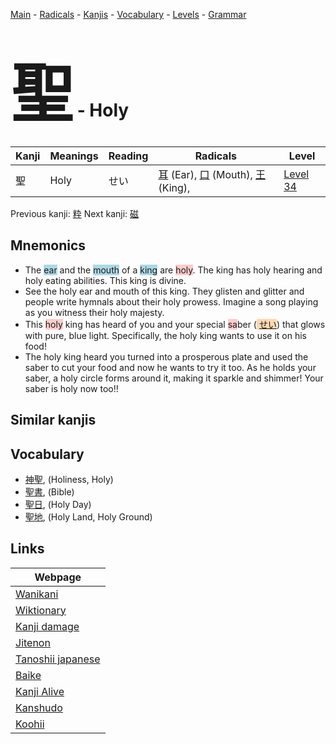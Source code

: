 <style> bigfont {font-size: 100px}</style>
[Main](../README.md) -
[Radicals](../radicals.md) -
[Kanjis](../kanjis.md) -
[Vocabulary](../vocabulary.md) -
[Levels](../levels.md) -
[Grammar](../grammar.md)
# <bigfont> 聖</bigfont> - Holy 

| Kanji | Meanings | Reading | Radicals | Level |
| --- | --- | --- | --- | --- |
| 聖 | Holy | せい | [耳](../radicals/耳.md) (Ear), [口](../radicals/口.md) (Mouth), [王](../radicals/王.md) (King),  | [Level 34](../levels/wk_level34.md) |

Previous kanji: [粋](粋.md) Next kanji: [磁](磁.md) 

## Mnemonics
 * The <span style="background-color:#ADD8E6"> ear</span> and the <span style="background-color:#ADD8E6"> mouth</span> of a <span style="background-color:#ADD8E6"> king</span> are <span style="background-color:#ffcccb"> holy</span>. The king has holy hearing and holy eating abilities. This king is divine.
* See the holy ear and mouth of this king. They glisten and glitter and people write hymnals about their holy prowess. Imagine a song playing as you witness their holy majesty.
* This <span style="background-color:#ffcccb"> holy</span> king has heard of you and your special <span style="background-color:#ffcccb"> sa</span>ber (<span style="background-color:#fed8b1"> [せい](https://jisho.org/search/せい)</span>) that glows with pure, blue light. Specifically, the holy king wants to use it on his food!
* The holy king heard you turned into a prosperous plate and used the saber to cut your food and now he wants to try it too. As he holds your saber, a holy circle forms around it, making it sparkle and shimmer! Your saber is holy now too!!


## Similar kanjis
 


## Vocabulary
 * [神聖](../vocabulary/聖.md), (Holiness, Holy)
* [聖書](../vocabulary/聖.md), (Bible)
* [聖日](../vocabulary/聖.md), (Holy Day)
* [聖地](../vocabulary/聖.md), (Holy Land, Holy Ground)



## Links 

| Webpage |
| --- |
| [Wanikani          ](https://www.wanikani.com/kanji/聖) |
| [Wiktionary        ](https://en.wiktionary.org/wiki/聖) |
| [Kanji damage      ](http://www.kanjidamage.com/kanji/search?utf8=✓&q=聖) |
| [Jitenon           ](https://jitenon.com/kanji/聖) |
| [Tanoshii japanese ](https://www.tanoshiijapanese.com/dictionary/kanji.cfm?k=聖) |
| [Baike             ](https://baike.baidu.com/item/聖) |
| [Kanji Alive       ](https://app.kanjialive.com/聖) |
| [Kanshudo          ](https://www.kanshudo.com/searchmn?q=聖) |
| [Koohii            ](https://kanji.koohii.com/study/kanji/聖) |
